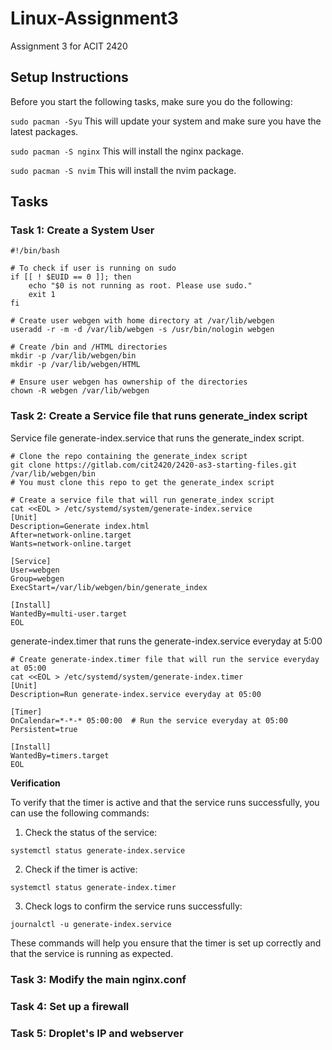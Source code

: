 # Linux-Assignment3
Assignment 3 for ACIT 2420 

## Setup Instructions
Before you start the following tasks, make sure you do the following:

```sudo pacman -Syu```
This will update your system and make sure you have the latest packages.

```sudo pacman -S nginx```
This will install the nginx package.

```sudo pacman -S nvim```
This will install the nvim package.

## Tasks
### Task 1: Create a System User
```
#!/bin/bash

# To check if user is running on sudo
if [[ ! $EUID == 0 ]]; then
    echo "$0 is not running as root. Please use sudo."
    exit 1
fi

# Create user webgen with home directory at /var/lib/webgen
useradd -r -m -d /var/lib/webgen -s /usr/bin/nologin webgen 

# Create /bin and /HTML directories
mkdir -p /var/lib/webgen/bin 
mkdir -p /var/lib/webgen/HTML

# Ensure user webgen has ownership of the directories
chown -R webgen /var/lib/webgen
```

### Task 2: Create a Service file that runs generate_index script

Service file generate-index.service that runs the generate_index script. 
```
# Clone the repo containing the generate_index script
git clone https://gitlab.com/cit2420/2420-as3-starting-files.git /var/lib/webgen/bin
# You must clone this repo to get the generate_index script

# Create a service file that will run generate_index script
cat <<EOL > /etc/systemd/system/generate-index.service
[Unit]
Description=Generate index.html
After=network-online.target
Wants=network-online.target

[Service]
User=webgen
Group=webgen
ExecStart=/var/lib/webgen/bin/generate_index

[Install]
WantedBy=multi-user.target
EOL
```

generate-index.timer that runs the generate-index.service everyday at 5:00
```
# Create generate-index.timer file that will run the service everyday at 05:00
cat <<EOL > /etc/systemd/system/generate-index.timer
[Unit]
Description=Run generate-index.service everyday at 05:00

[Timer]
OnCalendar=*-*-* 05:00:00  # Run the service everyday at 05:00
Persistent=true

[Install]
WantedBy=timers.target
EOL
```
**Verification**

To verify that the timer is active and that the service runs successfully, you can use the following commands:

1. Check the status of the service: 
```
systemctl status generate-index.service
```

2. Check if the timer is active: 
```
systemctl status generate-index.timer
```

3. Check logs to confirm the service runs successfully: 
```
journalctl -u generate-index.service
```

These commands will help you ensure that the timer is set up correctly and that the service is running as expected.
### Task 3: Modify the main nginx.conf 

### Task 4: Set up a firewall

### Task 5: Droplet's IP and webserver 
